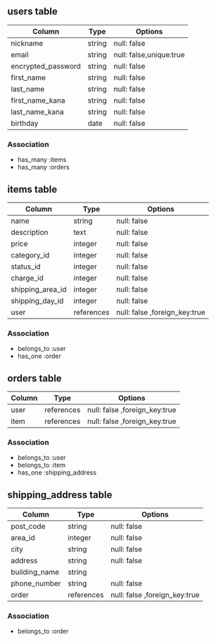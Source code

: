 ## users table

| Column               | Type                | Options                 |
|----------------------|---------------------|-------------------------|
| nickname             | string              | null: false             |
| email                | string              | null: false,unique:true |
| encrypted_password   | string              | null: false             |
| first_name           | string              | null: false             |
| last_name            | string              | null: false             |
| first_name_kana      | string              | null: false             |
| last_name_kana       | string              | null: false             |
| birthday             | date                | null: false             |


### Association

* has_many :items
* has_many :orders

## items table

| Column                              | Type       | Options                            |
|-------------------------------------|------------|------------------------------------|
| name                                | string     | null: false                        |
| description                         | text       | null: false                        |
| price                               | integer    | null: false                        |
| category_id                         | integer    | null: false                        |
| status_id                           | integer    | null: false                        |
| charge_id                           | integer    | null: false                        |
| shipping_area_id                    | integer    | null: false                        |
| shipping_day_id                     | integer    | null: false                        |
| user                                | references  | null: false ,foreign_key:true      |

### Association

- belongs_to :user
- has_one    :order

## orders table

| Column            | Type       | Options                            |
|-------------------|------------|------------------------------------|
| user              | references | null: false ,foreign_key:true      |
| item              | references  | null: false ,foreign_key:true      |

### Association

- belongs_to :user
- belongs_to :item
- has_one    :shipping_address

## shipping_address table

| Column            | Type       | Options                            |
|-------------------|------------|------------------------------------|
| post_code         | string     | null: false                        |
| area_id           | integer    | null: false                        |
| city              | string     | null: false                        |
| address           | string     | null: false                        |
| building_name     | string     |                                    |
| phone_number      | string     | null: false                        |
| order            | references  | null: false ,foreign_key:true      |


### Association

- belongs_to :order
